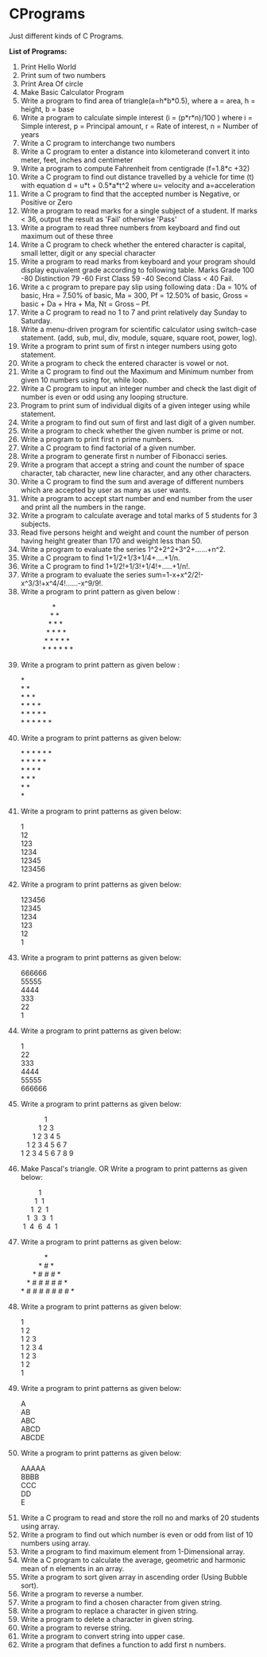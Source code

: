 # CPrograms
Just different kinds of C Programs.
<p><b>List of Programs:</b></p>
<ol>
  <li>Print Hello World</li>
  <li>Print sum of two numbers</li>
  <li>Print Area Of circle</li>
  <li>Make Basic Calculator Program</li>
  <li>Write a program to find area of triangle(a=h*b*0.5), where a = area, h = height, b = base<l/i>
  <li>Write a program to calculate simple interest (i = (p*r*n)/100 ) where i = Simple interest, p = Principal amount, r = Rate of interest, n = Number of years</li>
  <li>Write a C program to interchange two numbers</li>
  <li>Write a C program to enter a distance into kilometerand convert it into meter, feet, inches and centimeter</li>
  <li>Write a program to compute Fahrenheit from centigrade (f=1.8*c +32)</li>
  <li>Write a C program to find out distance travelled by a vehicle for time (t) with equation d = u*t + 0.5*a*t^2 where u= velocity and a=acceleration</li>
  <li>Write a C program to find that the accepted number is Negative, or Positive or Zero</li>
  <li>Write a program to read marks for a single subject of a student. If marks < 36, output the result as 'Fail' otherwise 'Pass'</li>
  <li>Write a program to read three numbers from keyboard and find out maximum out of these three</li>
    <li>Write a C program to check whether the entered character is capital, small letter, digit or any special character</li>
    <li>Write a program to read marks from keyboard and your program should display equivalent grade according to following table. Marks Grade 100 -80 Distinction 79 -60 First Class 59 -40 Second Class < 40 Fail.</li>
    <li>Write a c program to prepare pay slip using following data : Da = 10% of basic, Hra = 7.50% of basic, Ma = 300, Pf = 12.50% of basic, Gross = basic + Da + Hra + Ma, Nt = Gross – Pf.</li>
    <li>Write a C program to read no 1 to 7 and print relatively day Sunday to Saturday.</li>
    <li>Write a menu-driven program for scientific calculator using switch-case statement. (add, sub, mul, div, module, square, square root, power, log).</li>
    <li>Write a program to print sum of first n integer numbers using goto statement.</li>
    <li>Write a program to check the entered character is vowel or not.</li>
    <li>Write a C program to find out the Maximum and Minimum number from given 10 numbers using for, while loop.</li>
    <li>Write a C program to input an integer number and check the last digit of number is even or odd using any looping structure.</li>
    <li>Program to print sum of individual digits of a given integer using while statement.</li>
    <li>Write a program to find out sum of first and last digit of a given number.</li>
    <li>Write a program to check whether the given number is prime or not.</li>
    <li>Write a program to print first n prime numbers.</li>
    <li>Write a C program to find factorial of a given number.</li>
    <li>Write a program to generate first n number of Fibonacci series.</li>
    <li>Write a program that accept a string and count the number of space character, tab character, new line character, and any other characters.</li>
    <li>Write a C program to find the sum and average of different numbers which are accepted by user as many as user wants.</li>
    <li>Write a program to accept start number and end number from the user and print all the numbers in the range.</li>
    <li>Write a program to calculate average and total marks of 5 students for 3 subjects.</li>
    <li>Read five persons height and weight and count the number of person having height greater than 170 and weight less than 50.</li>
    <li>Write a program to evaluate the series 1^2+2^2+3^2+……+n^2.</li>
    <li>Write a C program to find 1+1/2+1/3+1/4+....+1/n.</li>
    <li>Write a C program to find 1+1/2!+1/3!+1/4!+.....+1/n!.</li>
    <li>Write a program to evaluate the series sum=1-x+x^2/2!-x^3/3!+x^4/4!......-x^9/9!.</li>
    <li>Write a program to print pattern as given below :</li>
<p>&nbsp; &nbsp; &nbsp; &nbsp; &nbsp; &nbsp; &nbsp; &nbsp; *<br />
&nbsp; &nbsp; &nbsp; &nbsp; &nbsp; &nbsp; &nbsp; &nbsp;* *<br />
&nbsp; &nbsp; &nbsp; &nbsp; &nbsp; &nbsp; &nbsp; * * *<br />
&nbsp; &nbsp; &nbsp; &nbsp; &nbsp; &nbsp; &nbsp;* * * *<br />
&nbsp; &nbsp; &nbsp; &nbsp; &nbsp; &nbsp; * * * * *<br />&nbsp; &nbsp; &nbsp; &nbsp; &nbsp; &nbsp;* * * * * *</p>
    <li>Write a program to print pattern as given below :</li>
    <p>*<br />
* *<br />
* * *<br />
* * * *<br />
* * * * *<br />
* * * * * *</p>
    <li>Write a program to print patterns as given below:</li>
    <p>* * * * * *<br />
* * * * *<br />
* * * *<br />
* * *<br />
* *<br />
*</p>
    <li>Write a program to print patterns as given below:</li>
    <p>1<br />
12<br />
123<br />
1234<br />
12345<br />
123456</p>
    <li>Write a program to print patterns as given below:</li>
    <p>123456<br />
12345<br />
1234<br />
123<br />
12<br />
1</p>
    <li>Write a program to print patterns as given below:</li>
    <p>666666<br />55555<br />4444<br />333<br />22<br /> 1</p>
    <li>Write a program to print patterns as given below:</li>
    <p>1<br />22<br />333<br />4444<br />55555<br />666666</p>
    <li>Write a program to print patterns as given below:</li>
    <p>&nbsp; &nbsp; &nbsp; &nbsp; &nbsp; &nbsp; 1<br />&nbsp; &nbsp; &nbsp; &nbsp; &nbsp;1 2 3<br />&nbsp; &nbsp; &nbsp; 1 2 3 4 5<br />&nbsp; &nbsp;1 2 3 4 5 6 7<br />1 2 3 4 5 6 7 8 9</p>
    <li>Make Pascal's triangle. OR Write a program to print patterns as given below:</li>
  <p>&nbsp; &nbsp; &nbsp; &nbsp; &nbsp;1<br />&nbsp; &nbsp; &nbsp; &nbsp;1&nbsp; 1<br />&nbsp; &nbsp; &nbsp;1&nbsp; 2&nbsp; 1<br />&nbsp; &nbsp;1&nbsp; 3&nbsp; 3&nbsp; 1<br /> &nbsp;1&nbsp; 4&nbsp; 6&nbsp; 4&nbsp; 1</p>
    <li>Write a program to print patterns as given below:</li>
    <p>&nbsp; &nbsp; &nbsp; &nbsp; &nbsp; &nbsp; *<br />&nbsp; &nbsp; &nbsp; &nbsp; &nbsp;* # *<br />&nbsp; &nbsp; &nbsp; * # # # *<br />&nbsp; &nbsp;* # # # # # *<br />* # # # # # # # *</p>
    <li>Write a program to print patterns as given below:</li>
    <p>1<br />1 2<br />1 2 3<br />1 2 3 4<br />1 2 3<br />1 2<br />1</p>
    <li>Write a program to print patterns as given below:</li>
    <p>A<br />AB<br />ABC<br />ABCD<br />ABCDE</p>
    <li>Write a program to print patterns as given below:</li>
    <p>AAAAA<br />BBBB<br />CCC<br />DD<br />E</p>
    <li>Write a C program to read and store the roll no and marks of 20 students using array.</li>
    <li>Write a program to find out which number is even or odd from list of 10 numbers using array.</li>
    <li>Write a program to find maximum element from 1-Dimensional array.</li>
    <li>Write a C program to calculate the average, geometric and harmonic mean of n elements in an array.</li>
    <li>Write a program to sort given array in ascending order (Using Bubble sort).</li>
    <li>Write a program to reverse a number.</li>
    <li>Write a program to find a chosen character from given string.</li>
    <li>Write a program to replace a character in given string.</li>
    <li>Write a program to delete a character in given string.</li>
    <li>Write a program to reverse string.</li>
    <li>Write a program to convert string into upper case.</li>
    <li>Write a program that defines a function to add first n numbers.</li>
</ol>

